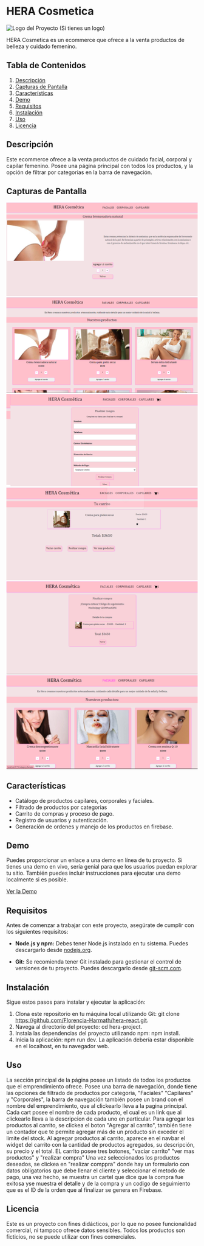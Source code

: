 # HERA Cosmetica

![Logo del Proyecto](enlace/a/tu/logo.png) (Si tienes un logo)

HERA Cosmetica es un ecommerce que ofrece a la venta productos de belleza y cuidado femenino.

## Tabla de Contenidos

1. [Descripción](#descripción)
2. [Capturas de Pantalla](#capturas-de-pantalla)
3. [Características](#características)
4. [Demo](#demo)
5. [Requisitos](#requisitos)
6. [Instalación](#instalación)
7. [Uso](#uso)
8. [Licencia](#licencia)

## Descripción

Este ecommerce ofrece a la venta productos de cuidado facial, corporal y capilar femenino. Posee una página principal con todos los productos, y la opción de filtrar por categorias en la barra de navegación. 

## Capturas de Pantalla

![Captura de Pantalla 1](public/img/captura-1.png)
![Captura de Pantalla 2](public/img/captura-2.png)
![Captura de Pantalla 3](public/img/captura-3.png)
![Captura de Pantalla 4](public/img/captura-4.png)
![Captura de Pantalla 5](public/img/captura-5.png)
![Captura de Pantalla 6](public/img/captura-6.png)

## Características

- Catálogo de productos capilares, corporales y faciales.
- Filtrado de productos por categorias
- Carrito de compras y proceso de pago.
- Registro de usuarios y autenticación.
- Generación de ordenes y manejo de los productos en firebase.

## Demo

Puedes proporcionar un enlace a una demo en línea de tu proyecto. Si tienes una demo en vivo, sería genial para que los usuarios puedan explorar tu sitio. También puedes incluir instrucciones para ejecutar una demo localmente si es posible.

[Ver la Demo](public/video/demo.avi)

## Requisitos

Antes de comenzar a trabajar con este proyecto, asegúrate de cumplir con los siguientes requisitos:

- **Node.js y npm:** Debes tener Node.js instalado en tu sistema. Puedes descargarlo desde [nodejs.org](https://nodejs.org/).

- **Git:** Se recomienda tener Git instalado para gestionar el control de versiones de tu proyecto. Puedes descargarlo desde [git-scm.com](https://git-scm.com/).


## Instalación

Sigue estos pasos para instalar y ejecutar la aplicación:

1. Clona este repositorio en tu máquina local utilizando Git: git clone https://github.com/Florencia-Harmath/hera-react.git.
2. Navega al directorio del proyecto: cd hera-project.
3. Instala las dependencias del proyecto utilizando npm: npm install.
4. Inicia la aplicación: npm run dev.
La aplicación debería estar disponible en el localhost, en tu navegador web.

## Uso

La sección principal de la página posee un listado de todos los productos que el emprendimiento ofrece. Posee una barra de navegación, donde tiene las opciones de filtrado de productos por categoria,  "Faciales" "Capilares" y "Corporales", la barra de navegación también posee un brand con el nombre del emprendimiento, que al clickearlo lleva a la pagina principal. Cada cart posee el nombre de cada producto, el cual es un link que al clickearlo lleva a la descripcion de cada uno en particular. Para agregar los productos al carrito, se clickea el boton "Agregar al carrito", también tiene un contador que te permite agregar más de un producto sin exceder el limite del stock. Al agregar productos al carrito, aparece en el navbar el widget del carrito con la cantidad de productos agregados, su descripción, su precio y el total. EL carrito posee tres botones, "vaciar carrito" "ver mas productos" y "realizar compra" Una vez seleccionados los productos deseados, se clickea en "realizar  comppra" donde hay un formulario con datos obligatorios que debe llenar el cliente y seleccionar el metodo de pago, una vez hecho, se muestra un cartel que dice que la compra fue exitosa yse muestra el detalle y de la compra y un codigo de seguimiento que es el ID de la orden que al finalizar se genera en Firebase. 


## Licencia

Este es un proyecto con fines didácticos, por lo que no posee funcionalidad comercial, ni tampoco ofrece datos sensibles. Todos los productos son ficticios, no se puede utilizar con fines comerciales.

